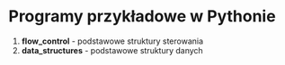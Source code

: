 # Programy przykładowe w Pythonie

1. **flow_control** - podstawowe struktury sterowania
1. **data_structures** - podstawowe struktury danych
